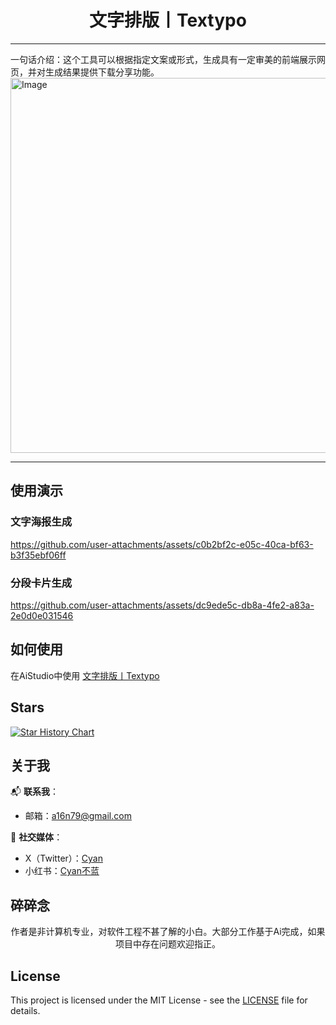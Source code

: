 <div align="center">

# 文字排版丨Textypo
---
</div>
一句话介绍：这个工具可以根据指定文案或形式，生成具有一定审美的前端展示网页，并对生成结果提供下载分享功能。

<br>
<img width="600px" alt="Image" src="https://github.com/user-attachments/assets/81af9abf-2f0d-4e62-8f50-bb30d73400a4"/>

---

## 使用演示

### 文字海报生成

https://github.com/user-attachments/assets/c0b2bf2c-e05c-40ca-bf63-b3f35ebf06ff

### 分段卡片生成

https://github.com/user-attachments/assets/dc9ede5c-db8a-4fe2-a83a-2e0d0e031546


## 如何使用

在AiStudio中使用  [文字排版丨Textypo](https://ai.studio/apps/drive/1CMIqImJHMEnDxTTYdrv_mxgDGH94t7Ty)

## Stars

[![Star History Chart](https://api.star-history.com/svg?repos=kant799/TextTypo&type=Date)](https://www.star-history.com/#kant799/TextTypo&Date)


## 关于我

📬 **联系我**：
- 邮箱：a16n79@gmail.com

🔗 **社交媒体**：
- X（Twitter）：[Cyan](https://x.com/A16NCyan)
- 小红书：[Cyan不蓝](https://www.xiaohongshu.com/user/profile/683fc686000000001d02fe85)

## 碎碎念
<div align="center">
作者是非计算机专业，对软件工程不甚了解的小白。大部分工作基于Ai完成，如果项目中存在问题欢迎指正。
</div>

## License

This project is licensed under the MIT License - see the [LICENSE](LICENSE) file for details.
